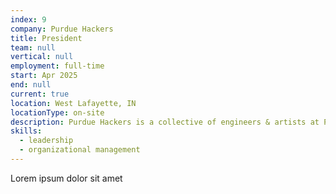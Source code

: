 ```yaml
---
index: 9
company: Purdue Hackers
title: President
team: null
vertical: null
employment: full-time
start: Apr 2025
end: null
current: true
location: West Lafayette, IN
locationType: on-site
description: Purdue Hackers is a collective of engineers & artists at Purdue who build creative technical projects—apps, websites, games, hardware electronics (13+ years of history, 2500+ members).
skills:
  - leadership
  - organizational management
---
```


Lorem ipsum dolor sit amet
